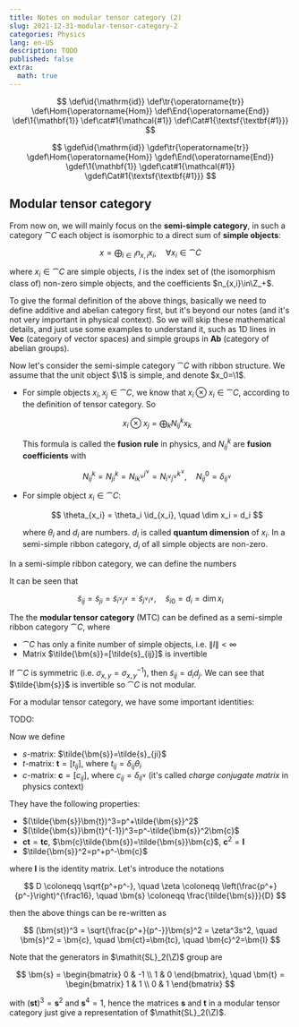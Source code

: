 ```yaml
---
title: Notes on modular tensor category (2)
slug: 2021-12-31-modular-tensor-category-2
categories: Physics
lang: en-US
description: TODO
published: false
extra:
  math: true
---
```


$$
\def\id{\mathrm{id}}
\def\tr{\operatorname{tr}}
\def\Hom{\operatorname{Hom}}
\def\End{\operatorname{End}}
\def\1{\mathbf{1}}
\def\cat#1{\mathcal{#1}}
\def\Cat#1{\textsf{\textbf{#1}}}
$$

$$
\gdef\id{\mathrm{id}}
\gdef\tr{\operatorname{tr}}
\gdef\Hom{\operatorname{Hom}}
\gdef\End{\operatorname{End}}
\gdef\1{\mathbf{1}}
\gdef\cat#1{\mathcal{#1}}
\gdef\Cat#1{\textsf{\textbf{#1}}}
$$

## Modular tensor category

From now on, we will mainly focus on the **semi-simple category**, in such a category $\cat{C}$ each object is isomorphic to a direct sum of **simple objects**:

$$ x = \bigoplus_{i\in I} n_{x,i} x_i, \quad \forall x_i \in \cat{C} $$

where $x_i\in\cat{C}$ are simple objects, $I$ is the index set of (the isomorphism class of) non-zero simple objects, and the coefficients $n_{x,i}\in\Z_+$.

To give the formal definition of the above things, basically we need to define additive and abelian category first, but it's beyond our notes (and it's not very important in physical context). So we will skip these mathematical details, and just use some examples to understand it, such as 1D lines in **Vec** (category of vector spaces) and simple groups in **Ab** (category of abelian groups).

Now let's consider the semi-simple category $\cat{C}$ with ribbon structure. We assume that the unit object $\1$ is simple, and denote $x_0=\1$.

- For simple objects $x_i, x_j\in\cat{C}$, we know that $x_i\otimes x_i\in\cat{C}$, according to the definition of tensor category. So

  $$ x_i \otimes x_j = \bigoplus_k N_{ij}^k x_k $$

  This formula is called the **fusion rule** in physics, and $N_{ij}^k$ are **fusion coefficients** with

  $$ N_{ij}^k = N_{ji}^k = N_{ik^\vee}^{j^\vee} = N_{i^\vee j^\vee}^{k^\vee}, \quad N_{ij}^0 = \delta_{ij^\vee} $$

- For simple object $x_i\in\cat{C}$:

  $$ \theta_{x_i} = \theta_i \id_{x_i}, \quad \dim x_i = d_i $$

  where $\theta_i$ and $d_i$ are numbers. $d_i$ is called **quantum dimension** of $x_i$. In a semi-simple ribbon category, $d_i$ of all simple objects are non-zero.

In a semi-simple ribbon category, we can define the numbers

<!-- TODO: s-matrix -->

It can be seen that

$$ \tilde{s}_{ij} = \tilde{s}_{ji} = \tilde{s}_{i^\vee j^\vee} = \tilde{s}_{j^\vee i^\vee}, \quad \tilde{s}_{i0} = d_i = \dim x_i $$

The the **modular tensor category** (MTC) can be defined as a semi-simple ribbon category $\cat{C}$, where

- $\cat{C}$ has only a finite number of simple objects, i.e. $\|I\|<\infty$
- Matrix $\tilde{\bm{s}}=[\tilde{s}_{ij}]$ is invertible

If $\cat{C}$ is symmetric (i.e. $\sigma_{x,y}=\sigma_{x,y}^{-1}$), then $\tilde{s}_{ij}=d_i d_j$. We can see that $\tilde{\bm{s}}$ is invertible so $\cat{C}$ is not modular.

For a modular tensor category, we have some important identities:

TODO:

Now we define

- *s*-matrix: $\tilde{\bm{s}}=\tilde{s}_{ji}$
- *t*-matrix: $\bm{t}=[t_{ij}]$, where $t_{ij}=\delta_{ij}\theta_i$
- *c*-matrix: $\bm{c}=[c_{ij}]$, where $c_{ij}=\delta_{ij^\vee}$ (it's called *charge conjugate matrix* in physics context)

They have the following properties:

- $(\tilde{\bm{s}}\bm{t})^3=p^+\tilde{\bm{s}}^2$
- $(\tilde{\bm{s}}\bm{t}^{-1})^3=p^-\tilde{\bm{s}}^2\bm{c}$
- $\bm{ct}=\bm{tc}$, $\bm{c}\tilde{\bm{s}}=\tilde{\bm{s}}\bm{c}$, $\bm{c}^2=\bm{I}$
- $\tilde{\bm{s}}^2=p^+p^-\bm{c}$

where $\bm{I}$ is the identity matrix. Let's introduce the notations

$$ D \coloneqq \sqrt{p^+p^-}, \quad \zeta \coloneqq \left(\frac{p^+}{p^-}\right)^{\frac16}, \quad \bm{s} \coloneqq \frac{\tilde{\bm{s}}}{D} $$

then the above things can be re-written as

$$ (\bm{st})^3 = \sqrt{\frac{p^+}{p^-}}\bm{s}^2 = \zeta^3s^2, \quad \bm{s}^2 = \bm{c}, \quad \bm{ct}=\bm{tc}, \quad \bm{c}^2=\bm{I} $$

Note that the generators in $\mathit{SL}_2(\Z)$ group are

$$ \bm{s} = \begin{bmatrix} 0 & -1 \\ 1 & 0 \end{bmatrix}, \quad \bm{t} = \begin{bmatrix} 1 & 1 \\ 0 & 1 \end{bmatrix} $$

with $(\bm{st})^3=\bm{s}^2$ and $\bm{s}^4=1$, hence the matrices $\bm{s}$ and $\bm{t}$ in a modular tensor category just give a representation of $\mathit{SL}_2(\Z)$.
